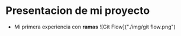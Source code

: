 # Presentacion de mi proyecto
* Mi primera experiencia con **ramas**
![Git Flow]("./img/git flow.png")